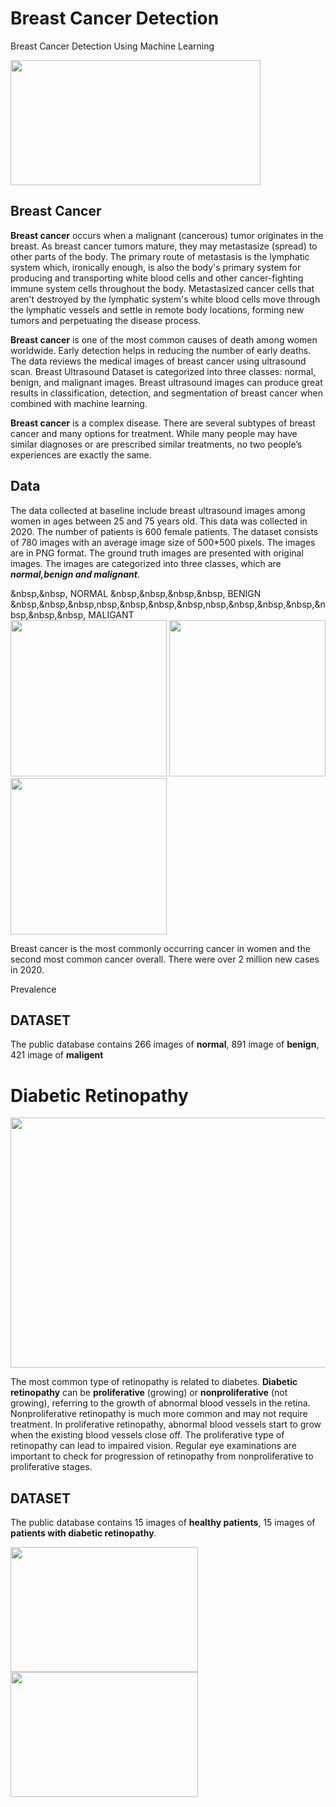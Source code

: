 # Breast Cancer Detection
Breast Cancer Detection Using Machine Learning

<img src="https://user-images.githubusercontent.com/85472607/144737247-89895143-5040-4213-9361-9fdbe87665c9.png" width="400" height="200">

## Breast Cancer

**Breast cancer** occurs when a malignant (cancerous) tumor originates in the breast. As breast cancer tumors mature, they may metastasize (spread) to other parts of the body. The primary route of metastasis is the lymphatic system which, ironically enough, is also the body's primary system for producing and transporting white blood cells and other cancer-fighting immune system cells throughout the body. Metastasized cancer cells that aren't destroyed by the lymphatic system's white blood cells move through the lymphatic vessels and settle in remote body locations, forming new tumors and perpetuating the disease process.

**Breast cancer** is one of the most common causes of death among women worldwide. Early detection helps in reducing the number of early deaths. The data reviews the medical images of breast cancer using ultrasound scan. Breast Ultrasound Dataset is categorized into three classes: normal, benign, and malignant images. Breast ultrasound images can produce great results in classification, detection, and segmentation of breast cancer when combined with machine learning.

**Breast cancer** is a complex disease. There are several subtypes of breast cancer and many options for treatment. While many people may have similar diagnoses or are prescribed similar treatments, no two people’s experiences are exactly the same.

## Data

The data collected at baseline include breast ultrasound images among women in ages between 25 and 75 years old. This data was collected in 2020. The number of patients is 600 female patients. The dataset consists of 780 images with an average image size of 500*500 pixels. The images are in PNG format. The ground truth images are presented with original images. The images are categorized into three classes, which are ***normal,benign and malignant***.

&nbsp,&nbsp, NORMAL &nbsp,&nbsp,&nbsp,&nbsp,
BENIGN  &nbsp,&nbsp,&nbsp,nbsp,&nbsp,&nbsp,&nbsp,nbsp,&nbsp,&nbsp,&nbsp,&nbsp,&nbsp,&nbsp,
MALIGANT   
<img src="https://user-images.githubusercontent.com/85472607/144747030-59760b91-2bb6-466b-9725-f592e62e4d53.png" width="250" height="250">
<img src="https://user-images.githubusercontent.com/85472607/144747331-1b706205-a2c3-4431-bdf6-4067949cbfb2.png" width="250" height="250">               
<img src="https://user-images.githubusercontent.com/85472607/144759916-97798591-e559-464e-afbe-3faf1cfa9a6f.png" width="250" height="250">

Breast cancer is the most commonly occurring cancer in women and the second most common cancer overall. There were over 2 million new cases in 2020.

Prevalence

## DATASET
The public database contains 266 images of **normal**, 891 image of **benign**, 421 image of **maligent**

# Diabetic Retinopathy

<img src="https://user-images.githubusercontent.com/91716972/144745259-19e374ba-4a8b-48e1-afd7-e64f425f3000.jpg" width="600" height="400">

The most common type of retinopathy is related to diabetes. **Diabetic retinopathy** can be **proliferative** (growing) or **nonproliferative** (not growing), referring to the growth of abnormal blood vessels in the retina. Nonproliferative retinopathy is much more common and may not require treatment. In proliferative retinopathy, abnormal blood vessels start to grow when the existing blood vessels close off. The proliferative type of retinopathy can lead to impaired vision. Regular eye examinations are important to check for progression of retinopathy from nonproliferative to proliferative stages.
## DATASET
The public database contains 15 images of **healthy patients**, 15 images of **patients with diabetic retinopathy**.

<img src="https://user-images.githubusercontent.com/91716972/144748136-bfcbacff-0961-4e06-b36c-7a174cafe4e7.jpg" width="300" height="200">    <img src= "https://user-images.githubusercontent.com/91716972/144750336-6463a273-1743-4951-94d9-c2228c9e1e70.JPG" width="300" height="200">


